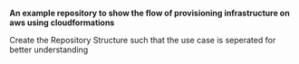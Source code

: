 **An example repository to show the flow of provisioning infrastructure on aws using cloudformations**

Create the Repository Structure such that the use case is seperated for better understanding

